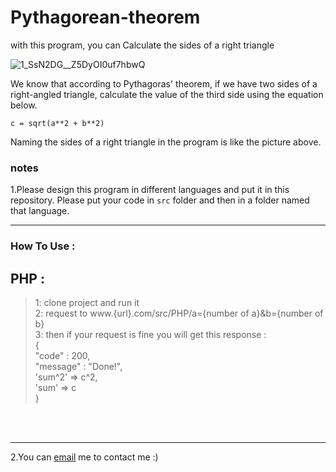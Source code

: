 # Pythagorean-theorem
with this program, you can Calculate the sides of a right triangle

![1_SsN2DG__Z5DyOI0uf7hbwQ](https://user-images.githubusercontent.com/75499598/115957930-7bd19e80-a51a-11eb-804f-671ec9200448.png)


We know that according to Pythagoras' theorem, if we have two sides of a right-angled triangle, calculate the value of the third side using the equation below.
```
c = sqrt(a**2 + b**2)
```
Naming the sides of a right triangle in the program is like the picture above.

### notes
1.Please design this program in different languages and put it in this repository. Please put your code in ```src``` folder  and then in a folder named that language.

---------

### How To Use :

## PHP :
> 1: clone project and run it
> <br/>
> 2: request to www.{url}.com/src/PHP/a={number of a}&b={number of b}
> <br/>
> 3: then if your request is fine you will get this response :
> <br/>
> {
> <br/>
> "code" : 200,
> <br/>
> "message" : "Done!",
> <br/>
> 'sum^2' => c^2,
> <br/>
> 'sum' => c
> <br/>
> }
<br/>
<br/>

-----




2.You can [email](shahriaarrr@gmail.com) me to contact me :)
